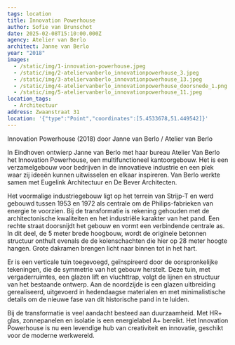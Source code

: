 ```yaml
---
tags: location
title: Innovation Powerhouse
author: Sofie van Brunschot
date: 2025-02-08T15:10:00.000Z
agency: Atelier van Berlo
architect: Janne van Berlo
year: "2018"
images:
  - /static/img/1-innovation-powerhouse.jpeg
  - /static/img/2-ateliervanberlo_innovationpowerhouse_3.jpeg
  - /static/img/3-ateliervanberlo_innovationpowerhouse_13.jpeg
  - /static/img/4-ateliervanberlo_innovationpowerhouse_doorsnede_1.png
  - /static/img/5-ateliervanberlo_innovationpowerhouse_11.jpeg
location_tags:
  - Architectuur
address: Zwaanstraat 31
location: '{"type":"Point","coordinates":[5.4533678,51.449542]}'
---
```

Innovation Powerhouse (2018) door Janne van Berlo / Atelier van Berlo

In Eindhoven ontwierp Janne van Berlo met haar bureau Atelier Van Berlo het Innovation Powerhouse, een multifunctioneel kantoorgebouw. Het is een verzamelgebouw voor bedrijven in de innovatieve industrie en een plek waar zij ideeën kunnen uitwisselen en elkaar inspireren. Van Berlo werkte samen met Eugelink Architectuur en De Bever Architecten.

Het voormalige industriegebouw ligt op het terrein van Strijp-T en werd gebouwd tussen 1953 en 1972 als centrale om de Philips-fabrieken van energie te voorzien. Bij de transformatie is rekening gehouden met de architectonische kwaliteiten en het industriële karakter van het pand. Een rechte straat doorsnijdt het gebouw en vormt een verbindende centrale as. In dit deel, de 5 meter brede hoogbouw, wordt de originele betonnen structuur onthult evenals de de kolenschachten die hier op 28 meter hoogte hangen. Grote dakramen brengen licht naar binnen tot in het hart. 

Er is een verticale tuin toegevoegd, geïnspireerd door de oorspronkelijke tekeningen, die de symmetrie van het gebouw herstelt. Deze tuin, met vergaderruimtes, een glazen lift en vluchttrap, volgt de lijnen en structuur van het bestaande ontwerp. Aan de noordzijde is een glazen uitbreiding gerealiseerd, uitgevoerd in hedendaagse materialen en met minimalistische details om de nieuwe fase van dit historische pand in te luiden.

Bij de transformatie is veel aandacht besteed aan duurzaamheid. Met HR+ glas, zonnepanelen en isolatie is een energielabel A+ bereikt. Het Innovation Powerhouse is nu een levendige hub van creativiteit en innovatie, geschikt voor de moderne werkwereld.
